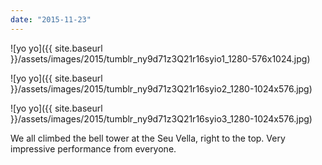 ```yaml
---
date: "2015-11-23"
---
```


![yo yo]({{ site.baseurl }}/assets/images/2015/tumblr_ny9d71z3Q21r16syio1_1280-576x1024.jpg)

![yo yo]({{ site.baseurl }}/assets/images/2015/tumblr_ny9d71z3Q21r16syio2_1280-1024x576.jpg)

![yo yo]({{ site.baseurl }}/assets/images/2015/tumblr_ny9d71z3Q21r16syio3_1280-1024x576.jpg)

We all climbed the bell tower at the Seu Vella, right to the top. Very impressive performance from everyone.
